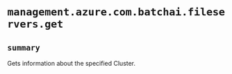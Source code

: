 # `management.azure.com.batchai.fileservers.get`

## `summary`
Gets information about the specified Cluster.


